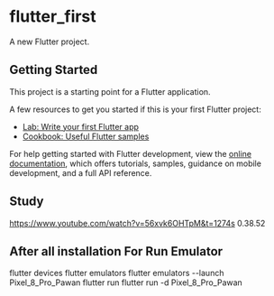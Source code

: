 # flutter_first

A new Flutter project.

## Getting Started

This project is a starting point for a Flutter application.

A few resources to get you started if this is your first Flutter project:

- [Lab: Write your first Flutter app](https://docs.flutter.dev/get-started/codelab)
- [Cookbook: Useful Flutter samples](https://docs.flutter.dev/cookbook)

For help getting started with Flutter development, view the
[online documentation](https://docs.flutter.dev/), which offers tutorials,
samples, guidance on mobile development, and a full API reference.
## Study
https://www.youtube.com/watch?v=56xvk6OHTpM&t=1274s
0.38.52
## After all installation For Run Emulator
flutter devices
flutter emulators
flutter emulators --launch Pixel_8_Pro_Pawan
flutter run
flutter run -d Pixel_8_Pro_Pawan

